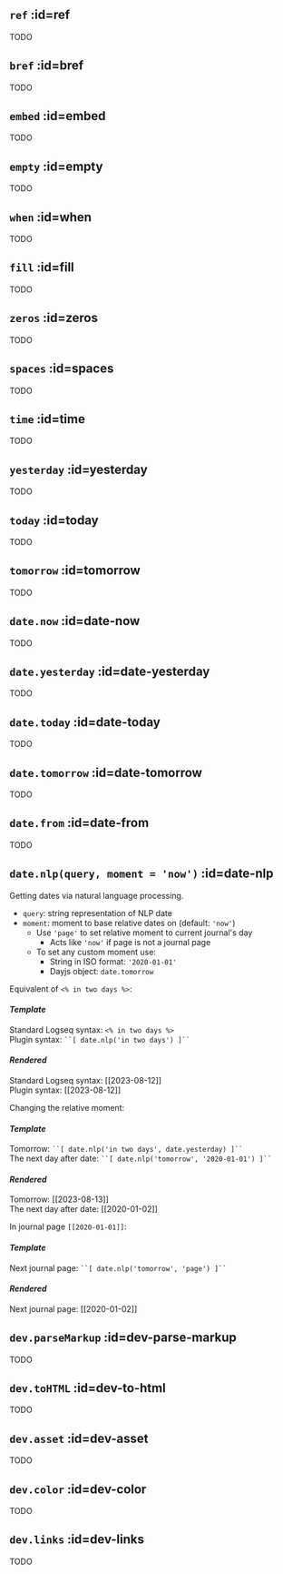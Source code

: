 ## `ref` :id=ref
TODO

## `bref` :id=bref
TODO

## `embed` :id=embed
TODO

## `empty` :id=empty
TODO

## `when` :id=when
TODO

## `fill` :id=fill
TODO

## `zeros` :id=zeros
TODO

## `spaces` :id=spaces
TODO

## `time` :id=time
TODO

## `yesterday` :id=yesterday
TODO

## `today` :id=today
TODO

## `tomorrow` :id=tomorrow
TODO

## `date.now` :id=date-now
TODO

## `date.yesterday` :id=date-yesterday
TODO

## `date.today` :id=date-today
TODO

## `date.tomorrow` :id=date-tomorrow
TODO

## `date.from` :id=date-from
TODO

## `date.nlp(query, moment = 'now')` :id=date-nlp
Getting dates via natural language processing.

- `query`: string representation of NLP date
- `moment`: moment to base relative dates on (default: `'now'`)
    - Use `'page'` to set relative moment to current journal's day
        - Acts like `'now'` if page is not a journal page
    - To set any custom moment use:
        - String in ISO format: `'2020-01-01'`
        - Dayjs object: `date.tomorrow`

<!-- panels:start -->
<!-- div:left-panel -->
Equivalent of `<% in two days %>`:

<!-- div:right-panel -->
<!-- tabs:start -->
#### ***Template***
Standard Logseq syntax: `<% in two days %>` \
Plugin syntax: ` ``[ date.nlp('in two days') ]`` `

#### ***Rendered***
Standard Logseq syntax: [[2023-08-12]] \
Plugin syntax: [[2023-08-12]]
<!-- tabs:end -->


<!-- div:left-panel -->
Changing the relative moment:

<!-- div:right-panel -->
<!-- tabs:start -->
#### ***Template***
Tomorrow: ` ``[ date.nlp('in two days', date.yesterday) ]`` ` \
The next day after date: ` ``[ date.nlp('tomorrow', '2020-01-01') ]`` `

#### ***Rendered***
Tomorrow: [[2023-08-13]] \
The next day after date: [[2020-01-02]]
<!-- tabs:end -->


<!-- div:left-panel -->
In journal page `[[2020-01-01]]`:

<!-- div:right-panel -->
<!-- tabs:start -->
#### ***Template***
Next journal page: ` ``[ date.nlp('tomorrow', 'page') ]`` `

#### ***Rendered***
Next journal page: [[2020-01-02]]
<!-- tabs:end -->

<!-- panels:end -->



## `dev.parseMarkup` :id=dev-parse-markup
TODO

## `dev.toHTML` :id=dev-to-html
TODO

## `dev.asset` :id=dev-asset
TODO

## `dev.color` :id=dev-color
TODO

## `dev.links` :id=dev-links
TODO
